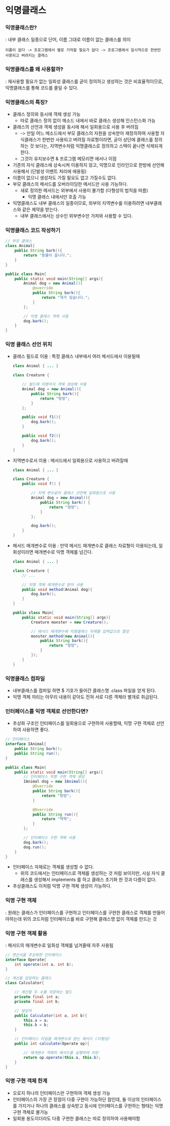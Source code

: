 # 익명클래스

### 익명클래스란?
: 내부 클래스 일종으로 단어, 이름 그대로 이름이 없는 클래스를 의미

```
이름이 없다 -> 프로그램에서 별로 기억할 필요가 없다 -> 프로그램에서 일시적으로 한번만 사용되고 버려지는 클래스
```

### 익명클래스를 왜 사용할까?
: 재사용할 필요가 없는 일회성 클래스를 굳이 정의하고 생성하는 것은 비효율적이므로, 익명클래스를 통해 코드를 줄일 수 있다.

### 익명클래스의 특징?
- 클래스 정의와 동시에 객체 생성 가능 
    - 따로 클래스 정의 없이 메소드 내에서 바로 클래스 생성해 인스턴스화 가능
- 클래스의 선언과 객체 생성을 동시에 해서 일회용으로 사용 후 버려짐
    - -> 만일 어느 메소드에서 부모 클래스의 자원을 상속받아 재정의하여 사용할 자식클래스가 한번만 사용되고 버려질 자료형이라면, 굳이 상단에 클래스를 정의하는 것 보다는, 지역변수처럼 익명클래스로 정의하고 스택이 끝나면 삭제되게 한다.
    - 그것이 유지보수면 & 프로그램 메모리면 에서나 이점
- 기존의 자식 클래스에 상속시켜 이용하지 않고, 익명으로 인라인으로 한방에 선언해 사용해서 (단발성 이벤트 처리에 애용됨)
- 이름이 없으니 생성자도 가질 필요도 없고 가질수도 없다.
- 부모 클래스의 메서드를 오버라이딩한 메서드만 사용 가능하다.
    - 새로 정의한 메서드는 외부에서 사용이 불가함 (다형성의 법칙을 따름)
        - 익명 클래스 내에서만 호출 가능
- 익명클래스도 내부 클래스의 일종이므로, 외부의 지역변수를 이용하려면 내부클래스와 같은 제약을 받는다.
    - 내부 클래스에서는 상수인 외부변수만 가져와 사용할 수 있다.

### 익명클래스 코드 작성하기
```java
// 부모 클래스
class Animal{
    public String bark(){
        return "동물이 웁니다.";
    }
}

public class Main{
    public static void main(String[] args){
        Animal dog = new Animal(){
            @override
            public String bark(){
                return "개가 짖습니다.";
            }
        };

        // 익명 클래스 객체 사용
        dog.bark();
    }
}
```

### 익명 클래스 선언 위치
- 클래스 필드로 이용
    : 특정 클래스 내부에서 여러 메서드에서 이용될때
    ```java
    class Animal { ... }

    class Creature {

        // 필드에 익명자식 객체 생성해 이용
        Animal dog = new Animal(){
            public String bark(){
                return "멍멍";
            }
        };

        public void f1(){
            dog.bark();
        }

        public void f2(){
            dog.bark();
        }
    }
    ```
- 지역변수로서 이용
    : 메서드에서 일회용으로 사용하고 버려질때 
    ```java
    class Animal { ... }

    class Creature {
        public void f() {

            // 지역 변수같이 클래스 선언해 일회용으로 사용
            Animal dog = new Animal(){
                public String bark() {
                    return "멍멍";
                }
            };

            dog.bark();
        }
    }
    ```
- 메서드 매개변수로 이용
    : 만약 메서드 매개변수로 클래스 자료형이 이용되는데, 일회성이라면 매개변수로 익명 객체를 넘긴다.
    ```java
    class Animal { ... }

    class Creature {
        // ...

        // 익명 객체 매개변수로 받아 사용
        public void method(Animal dog){
            dog.bark();
        }
    }

    public class Main{
        public static void main(String[] args){
            Creature monster = new Creature();

            // 메서드 매개변수에 익명클래스 자체를 입력값으로 할당
            monster.method(new Animal(){
                public String bark(){
                    return "멍멍";
                }
            });
        }
    }
    ```

### 익명클래스 컴파일
- 내부클래스를 컴파일 하면 $ 기호가 들어간 클래스명 .class 파일을 얻게 된다.
- 익명 객체 끼리는 아무리 내용이 같아도 전혀 서로 다른 객체라 별개로 취급된다.

### 인터페이스를 익명 객체로 선언한다면?
- 추상화 구조인 인터페이스를 일회용으로 구현하여 사용할때, 익명 구현 객체로 선언하여 사용하면 좋다.

```java
// 인터페이스
interface IAnimal{
    public String bark();
    public String run();
}

public class Main{
    public static void main(String[] args){
        // 인터페이스 익명 구현 객체 생성
        IAnimal dog = new IAnimal(){
            @Override
            public String bark(){
                return "멍멍";
            }

            @Override
            public String run(){
                return "헥헥";
            }
        };

        // 인터페이스 구현 객체 사용
        dog.bark();
        dog.run();
    }
}
```

- 인터페이스 자체로는 객체를 생성할 수 없다.
    - 위의 코드에서는 인터페이스로 객체를 생성하는 것 처럼 보이지만, 사실 자식 클래스를 생성해서 implements 를 하고 클래스 초기화 한 것과 다름이 없다.
- 추상클래스도 이처럼 익명 구현 객체 생성이 가능하다.

### 익명 구현 객체
: 원래는 클래스가 인터페이스를 구현하고 인터페이스를 구현한 클래스로 객체를 만들어야하는데 위의 코드처럼 인터페이스를 바로 구현해 클래스명 없이 객체를 만드는 것

### 익명 구현 객체 활용
: 메서드의 매개변수로 일회성 객체를 넘겨줄때 자주 사용됨

```java
// 연산식을 추상화한 인터페이스
interface Operate{
    int operate(int a, int b);
}

// 계산을 담당하는 클래스
class Calculator{

    // 계산할 두 수를 저장하는 필드
    private final int a;
    private final int b;

    // 생성자
    public Calculator(int a, int b){
        this.a = a;
        this.b = b;
    }

    // 인터페이스 타입을 매개변수로 받는 메서드 (다형성)
    public int calculate(Operate op){

        // 매개변수 객체의 메서드를 실행하여 리턴
        return op.operate(this.a, this.b);
    }
}
```

### 익명 구현 객체 한계
- 오로지 하나의 인터페이스만 구현하여 객체 생성 가능
- 인터페이스의 가장 큰 장점이 다중 구현이 가능하단 점인데, 둘 이상의 인터페이스를 가지거나 하나의 클래스를 상속받고 동시에 인터페이스를 구현하는 형태는 익명 구현 객체로 불가능
- 일회용 용도이더라도 다중 구현한 클래스는 따로 정의하여 사용해야함